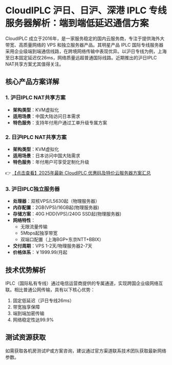 # CloudIPLC 沪日、日沪、深港 IPLC 专线服务器解析：端到端低延迟通信方案

CloudIPLC 成立于2016年，是一家服务稳定的国内云服务商，专注于提供海外大带宽、高质量网络的 VPS 和独立服务器产品。其明星产品 IPLC 国际专线服务器采用企业级端到端通信线路，在跨境网络传输中表现优异。以沪日专线为例，上海至日本固定延迟仅26ms，网络质量远超普通国际线路。近期推出的沪日IPLC NAT共享方案尤其值得关注。

## 核心产品方案详解

### 1. 沪日IPLC NAT共享方案
- **架构类型**：KVM虚拟化
- **适用场景**：中国大陆访问日本需求
- **特色服务**：支持年付用户通过工单升级专属方案

### 2. 日沪IPLC NAT共享方案
- **架构类型**：KVM虚拟化
- **适用场景**：日本访问中国大陆需求
- **特色服务**：年付用户可享受定制化升级

👉 [【点击查看】2025年最新 CloudIPLC 优惠码及特价云服务器方案汇总](https://bit.ly/cloudiplc)

### 3. 沪日IPLC独立服务器
- **处理器**：双核VPS/L5630起（物理服务器）
- **内存配置**：2GB(VPS)/16GB起(物理服务器)
- **存储方案**：40G HDD(VPS)/240G SSD起(物理服务器)
- **网络特性**：
  - 无限流量传输
  - 5Mbps起独享带宽
  - 双端口配置（上海BGP+东京NTT+BBIX）
- **交付周期**：VPS 1-2天/物理服务器2-7天
- **价格体系**：￥1999.99/月起

## 技术优势解析
IPLC（国际私有专线）通过电信运营商提供的专属通道，实现跨国企业级网络互联。相比普通公网传输，具有以下核心优势：
1. 固定低延迟（沪日专线26ms）
2. 带宽独享保障
3. 端到端加密传输
4. 网络稳定性达99.9%

## 测试资源获取
如需获取各机房测试IP或方案咨询，建议通过官方渠道联系技术团队获取最新网络参数。